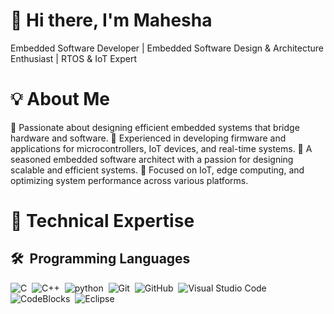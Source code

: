 # 👋 Hi there, I'm Mahesha
Embedded Software Developer | Embedded Software Design & Architecture Enthusiast | RTOS & IoT Expert


# 💡 About Me
🎯 Passionate about designing efficient embedded systems that bridge hardware and software.
🔧 Experienced in developing firmware and applications for microcontrollers, IoT devices, and real-time systems.
🚀 A seasoned embedded software architect with a passion for designing scalable and efficient systems.
📡 Focused on IoT, edge computing, and optimizing system performance across various platforms.

# 🧰 Technical Expertise
## 🛠 &nbsp;Programming Languages
![C](https://img.shields.io/badge/-C-05122A?style=flat&logo=C)&nbsp;
![C++](https://img.shields.io/badge/-C++-05122A?style=flat&logo=C++&logoColor=563D7C)&nbsp;
![python](https://img.shields.io/badge/-Python-05122A?style=flat&logo=python)&nbsp;
![Git](https://img.shields.io/badge/-Git-05122A?style=flat&logo=git)&nbsp;
![GitHub](https://img.shields.io/badge/-GitHub-05122A?style=flat&logo=github)&nbsp;
![Visual Studio Code](https://img.shields.io/badge/-Visual%20Studio%20Code-05122A?style=flat&logo=visual-studio-code&logoColor=007ACC)&nbsp;
![CodeBlocks](https://img.shields.io/badge/-CodeBlocks%20-05122A?style=flat&logo=CodeBlocks)&nbsp;
![Eclipse](https://img.shields.io/badge/-Eclipse-05122A?style=flat&logo=Eclipse&logoColor=007ACC)&nbsp;

<!--
**Mahesha-M/Mahesha-M** is a ✨ _special_ ✨ repository because its `README.md` (this file) appears on your GitHub profile.

Here are some ideas to get you started:

- 🔭 I’m currently working on ...
- 🌱 I’m currently learning ...
- 👯 I’m looking to collaborate on ...
- 🤔 I’m looking for help with ...
- 💬 Ask me about ...
- 📫 How to reach me: ...
- 😄 Pronouns: ...
- ⚡ Fun fact: ...
-->
